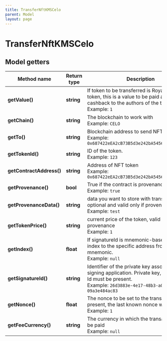 ```yaml
---
title: TransferNftKMSCelo
parent: Model
layout: page
---
```


# TransferNftKMSCelo

## Model getters

Method name | Return type | Description | Notes
------------ | ------------- | ------------- | -------------
**getValue()** | **string** | If token to be transferred is Royalty NFT token, this is a value to be paid as a cashback to the authors of the token. <br>Example: `1` | [optional]
**getChain()** | **string** | The blockchain to work with <br>Example: `CELO` |
**getTo()** | **string** | Blockchain address to send NFT token to <br>Example: `0x687422eEA2cB73B5d3e242bA5456b782919AFc85` |
**getTokenId()** | **string** | ID of the token. <br>Example: `123` |
**getContractAddress()** | **string** | Address of NFT token <br>Example: `0x687422eEA2cB73B5d3e242bA5456b782919AFc85` |
**getProvenance()** | **bool** | True if the contract is provenance type <br>Example: `true` | [optional]
**getProvenanceData()** | **string** | data you want to store with transaction, optional and valid only if provenance contract <br>Example: `test` | [optional]
**getTokenPrice()** | **string** | current price of the token, valid only for provenance <br>Example: `1` | [optional]
**getIndex()** | **float** | If signatureId is mnemonic-based, this is the index to the specific address from that mnemonic. <br>Example: `null` | [optional]
**getSignatureId()** | **string** | Identifier of the private key associated in signing application. Private key, or signature Id must be present. <br>Example: `26d3883e-4e17-48b3-a0ee-09a3e484ac83` |
**getNonce()** | **float** | The nonce to be set to the transaction; if not present, the last known nonce will be used <br>Example: `1` | [optional]
**getFeeCurrency()** | **string** | The currency in which the transaction fee will be paid <br>Example: `null` |

